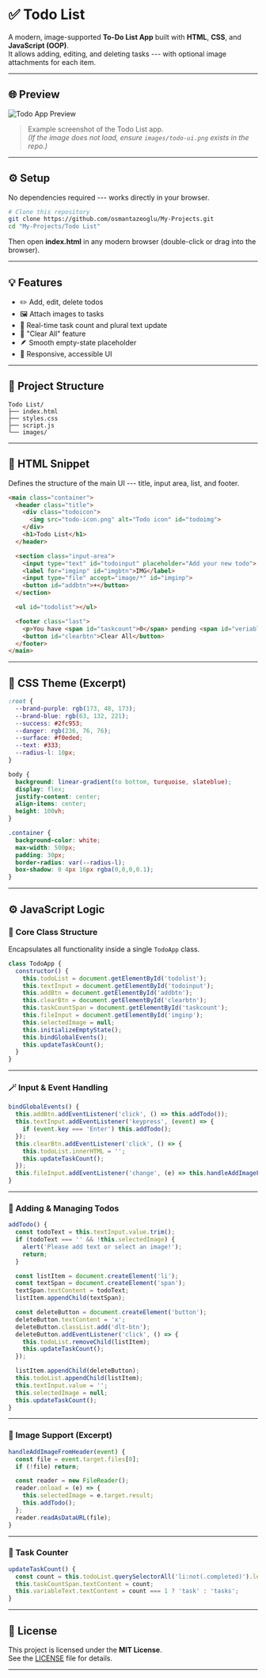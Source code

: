 # ✅ Todo List

A modern, image-supported **To-Do List App** built with **HTML**,
**CSS**, and **JavaScript (OOP)**.\
It allows adding, editing, and deleting tasks --- with optional image
attachments for each item.

------------------------------------------------------------------------

## 🌐 Preview

![Todo App Preview](./images/todo-ui.png)

> Example screenshot of the Todo List app.\
> *(If the image does not load, ensure `images/todo-ui.png` exists in
> the repo.)*

------------------------------------------------------------------------

## ⚙️ Setup

No dependencies required --- works directly in your browser.

``` bash
# Clone this repository
git clone https://github.com/osmantazeoglu/My-Projects.git
cd "My-Projects/Todo List"
```

Then open **index.html** in any modern browser (double-click or drag
into the browser).

------------------------------------------------------------------------

## 💡 Features

-   ✏️ Add, edit, delete todos
-   🖼 Attach images to tasks
-   🧮 Real-time task count and plural text update
-   🧹 "Clear All" feature
-   🪶 Smooth empty-state placeholder
-   📱 Responsive, accessible UI

------------------------------------------------------------------------

## 🧱 Project Structure

    Todo List/
    ├── index.html
    ├── styles.css
    ├── script.js
    └── images/

------------------------------------------------------------------------

## 🧩 HTML Snippet

Defines the structure of the main UI --- title, input area, list, and
footer.

``` html
<main class="container">
  <header class="title">
    <div class="todoicon">
      <img src="todo-icon.png" alt="Todo icon" id="todoimg">
    </div>
    <h1>Todo List</h1>
  </header>

  <section class="input-area">
    <input type="text" id="todoinput" placeholder="Add your new todo">
    <label for="imginp" id="imgbtn">IMG</label>
    <input type="file" accept="image/*" id="imginp">
    <button id="addbtn">+</button>
  </section>

  <ul id="todolist"></ul>

  <footer class="last">
    <p>You have <span id="taskcount">0</span> pending <span id="veriabletext">tasks</span></p>
    <button id="clearbtn">Clear All</button>
  </footer>
</main>
```

------------------------------------------------------------------------

## 🎨 CSS Theme (Excerpt)

``` css
:root {
  --brand-purple: rgb(173, 48, 173);
  --brand-blue: rgb(63, 132, 221);
  --success: #2fc953;
  --danger: rgb(236, 76, 76);
  --surface: #f0eded;
  --text: #333;
  --radius-l: 10px;
}

body {
  background: linear-gradient(to bottom, turquoise, slateblue);
  display: flex;
  justify-content: center;
  align-items: center;
  height: 100vh;
}

.container {
  background-color: white;
  max-width: 500px;
  padding: 30px;
  border-radius: var(--radius-l);
  box-shadow: 0 4px 16px rgba(0,0,0,0.1);
}
```

------------------------------------------------------------------------

## ⚙️ JavaScript Logic

### 🧠 Core Class Structure

Encapsulates all functionality inside a single `TodoApp` class.

``` js
class TodoApp {
  constructor() {
    this.todoList = document.getElementById('todolist');
    this.textInput = document.getElementById('todoinput');
    this.addBtn = document.getElementById('addbtn');
    this.clearBtn = document.getElementById('clearbtn');
    this.taskCountSpan = document.getElementById('taskcount');
    this.fileInput = document.getElementById('imginp');
    this.selectedImage = null;
    this.initializeEmptyState();
    this.bindGlobalEvents();
    this.updateTaskCount();
  }
}
```

------------------------------------------------------------------------

### 🪄 Input & Event Handling

``` js
bindGlobalEvents() {
  this.addBtn.addEventListener('click', () => this.addTodo());
  this.textInput.addEventListener('keypress', (event) => {
    if (event.key === 'Enter') this.addTodo();
  });
  this.clearBtn.addEventListener('click', () => {
    this.todoList.innerHTML = '';
    this.updateTaskCount();
  });
  this.fileInput.addEventListener('change', (e) => this.handleAddImageFromHeader(e));
}
```

------------------------------------------------------------------------

### 🧾 Adding & Managing Todos

``` js
addTodo() {
  const todoText = this.textInput.value.trim();
  if (todoText === '' && !this.selectedImage) {
    alert('Please add text or select an image!');
    return;
  }

  const listItem = document.createElement('li');
  const textSpan = document.createElement('span');
  textSpan.textContent = todoText;
  listItem.appendChild(textSpan);

  const deleteButton = document.createElement('button');
  deleteButton.textContent = 'x';
  deleteButton.classList.add('dlt-btn');
  deleteButton.addEventListener('click', () => {
    this.todoList.removeChild(listItem);
    this.updateTaskCount();
  });

  listItem.appendChild(deleteButton);
  this.todoList.appendChild(listItem);
  this.textInput.value = '';
  this.selectedImage = null;
  this.updateTaskCount();
}
```

------------------------------------------------------------------------

### 📸 Image Support (Excerpt)

``` js
handleAddImageFromHeader(event) {
  const file = event.target.files[0];
  if (!file) return;

  const reader = new FileReader();
  reader.onload = (e) => {
    this.selectedImage = e.target.result;
    this.addTodo();
  };
  reader.readAsDataURL(file);
}
```

------------------------------------------------------------------------

### 🔢 Task Counter

``` js
updateTaskCount() {
  const count = this.todoList.querySelectorAll('li:not(.completed)').length;
  this.taskCountSpan.textContent = count;
  this.variableText.textContent = count === 1 ? 'task' : 'tasks';
}
```

------------------------------------------------------------------------

## 📄 License

This project is licensed under the **MIT License**.\
See the [LICENSE](./LICENSE) file for details.

------------------------------------------------------------------------

